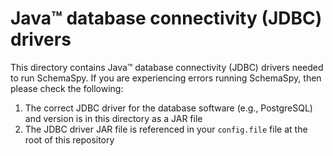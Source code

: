 # Java™ database connectivity (JDBC) drivers
This directory contains Java™ database connectivity (JDBC) drivers needed to run SchemaSpy. If you are experiencing errors running SchemaSpy, then please check the following:
1. The correct JDBC driver for the database software (e.g., PostgreSQL) and version is in this directory as a JAR file
1. The JDBC driver JAR file is referenced in your `config.file` file at the root of this repository
